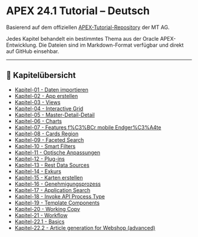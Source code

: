 # APEX 24.1 Tutorial – Deutsch

Basierend auf dem offiziellen [APEX-Tutorial-Repository](https://github.com/mt-ag/apex-tutorial/tree/main) der MT AG.

Jedes Kapitel behandelt ein bestimmtes Thema aus der Oracle APEX-Entwicklung. Die Dateien sind im Markdown-Format verfügbar und direkt auf GitHub einsehbar.

---

## 📘 Kapitelübersicht

- [Kapitel-01 - Daten importieren](https://github.com/mt-ag/apex-tutorial/blob/24.1/docs/Kapitel-01/Kapitel-01%20-%20Daten%20importieren.md)
- [Kapitel-02 - App erstellen](https://github.com/mt-ag/apex-tutorial/blob/24.1/docs/Kapitel-02/Kapitel-02%20-%20App%20erstellen.md)
- [Kapitel-03 - Views](https://github.com/mt-ag/apex-tutorial/blob/24.1/docs/Kapitel-03/Kapitel-03%20-%20Views.md)
- [Kapitel-04 - Interactive Grid](https://github.com/mt-ag/apex-tutorial/blob/24.1/docs/Kapitel-04/Kapitel-04%20-%20Interactive%20Grid.md)
- [Kapitel-05 - Master-Detail-Detail](https://github.com/mt-ag/apex-tutorial/blob/24.1/docs/Kapitel-05/Kapitel-05%20-%20Master-Detail-Detail.md)
- [Kapitel-06 - Charts](https://github.com/mt-ag/apex-tutorial/blob/24.1/docs/Kapitel-06/Kapitel-06%20-%20Charts.md)
- [Kapitel-07 - Features f%C3%BCr mobile Endger%C3%A4te](https://github.com/mt-ag/apex-tutorial/blob/24.1/docs/Kapitel-07/Kapitel-07%20-%20Features%20f%C3%BCr%20mobile%20Endger%C3%A4te.md)
- [Kapitel-08 - Cards Region](https://github.com/mt-ag/apex-tutorial/blob/24.1/docs/Kapitel-08/Kapitel-08%20-%20Cards%20Region.md)
- [Kapitel-09 - Faceted Search](https://github.com/mt-ag/apex-tutorial/blob/24.1/docs/Kapitel-09/Kapitel-09%20-%20Faceted%20Search.md)
- [Kapitel-10 - Smart Filters](https://github.com/mt-ag/apex-tutorial/blob/24.1/docs/Kapitel-10/Kapitel-10%20-%20Smart%20Filters.md)
- [Kapitel-11 - Optische Anpassungen](https://github.com/mt-ag/apex-tutorial/blob/24.1/docs/Kapitel-11/Kapitel-11%20-%20Optische%20Anpassungen.md)
- [Kapitel-12 - Plug-ins](https://github.com/mt-ag/apex-tutorial/blob/24.1/docs/Kapitel-12/Kapitel-12%20-%20Plug-ins.md)
- [Kapitel-13 - Rest Data Sources](https://github.com/mt-ag/apex-tutorial/blob/24.1/docs/Kapitel-13/Kapitel-13%20-%20Rest%20Data%20Sources.md)
- [Kapitel-14 - Exkurs](https://github.com/mt-ag/apex-tutorial/blob/24.1/docs/Kapitel-14/Kapitel-14%20-%20Exkurs.md)
- [Kapitel-15 - Karten erstellen](https://github.com/mt-ag/apex-tutorial/blob/24.1/docs/Kapitel-15/Kapitel-15%20-%20Karten%20erstellen.md)
- [Kapitel-16 - Genehmigungsprozess ](https://github.com/mt-ag/apex-tutorial/blob/24.1/docs/Kapitel-16/Kapitel-16%20-%20Genehmigungsprozess%20.md)
- [Kapitel-17 - Application Search](https://github.com/mt-ag/apex-tutorial/blob/24.1/docs/Kapitel-17/Kapitel-17%20-%20Application%20Search.md)
- [Kapitel-18 - Invoke API Process Type](https://github.com/mt-ag/apex-tutorial/blob/24.1/docs/Kapitel-18/Kapitel-18%20-%20Invoke%20API%20Process%20Type.md)
- [Kapitel-19 - Template Components](https://github.com/mt-ag/apex-tutorial/blob/24.1/docs/Kapitel-19/Kapitel-19%20-%20Template%20Components.md)
- [Kapitel-20 - Working Copy](https://github.com/mt-ag/apex-tutorial/blob/24.1/docs/Kapitel-20/Kapitel-20%20-%20Working%20Copy.md)
- [Kapitel-21 - Workflow](https://github.com/mt-ag/apex-tutorial/blob/24.1/docs/Kapitel-21/Kapitel-21%20-%20Workflow.md)
- [Kapitel-22.1 - Basics](https://github.com/mt-ag/apex-tutorial/blob/24.1/docs/Kapitel-22/Kapitel-22.1%20-%20Basics.md)
- [Kapitel-22.2 - Article generation for Webshop (advanced)](https://github.com/mt-ag/apex-tutorial/blob/24.1/docs/Kapitel-22/Kapitel-22.2%20-%20Article%20generation%20for%20Webshop%20(advanced).md)
